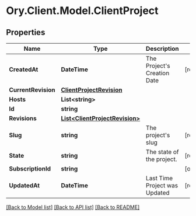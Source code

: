 # Ory.Client.Model.ClientProject

## Properties

Name | Type | Description | Notes
------------ | ------------- | ------------- | -------------
**CreatedAt** | **DateTime** | The Project&#39;s Creation Date | [readonly] 
**CurrentRevision** | [**ClientProjectRevision**](ClientProjectRevision.md) |  | 
**Hosts** | **List&lt;string&gt;** |  | 
**Id** | **string** |  | 
**Revisions** | [**List&lt;ClientProjectRevision&gt;**](ClientProjectRevision.md) |  | 
**Slug** | **string** | The project&#39;s slug | [readonly] 
**State** | **string** | The state of the project. | [readonly] 
**SubscriptionId** | **string** |  | [optional] 
**UpdatedAt** | **DateTime** | Last Time Project was Updated | [readonly] 

[[Back to Model list]](../README.md#documentation-for-models) [[Back to API list]](../README.md#documentation-for-api-endpoints) [[Back to README]](../README.md)

